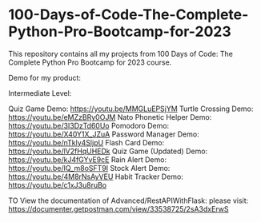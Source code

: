 # 100-Days-of-Code-The-Complete-Python-Pro-Bootcamp-for-2023
This repository contains all my projects from 100 Days of Code: The Complete Python Pro Bootcamp for 2023 course. 

Demo for my product: 

Intermediate Level: 

Quiz Game Demo: https://youtu.be/MMGLuEPSjYM
Turtle Crossing Demo: https://youtu.be/eMZzBRy0OJM
Nato Phonetic Helper Demo: https://youtu.be/3I3DzTd60Uo
Pomodoro Demo: https://youtu.be/X40Y1X_JZuA
Password Manager Demo: https://youtu.be/nTkly4SljpU
Flash Card Demo: https://youtu.be/lV2fHqUHEDk
Quiz Game (Updated) Demo: https://youtu.be/kJ4fGYvE9cE
Rain Alert Demo: https://youtu.be/IQ_m8oSFT9I
Stock Alert Demo: https://youtu.be/4M8rNsAyVEU
Habit Tracker Demo: https://youtu.be/c1xJ3u8ruBo


TO View the documentation of Advanced/RestAPIWithFlask: please visit: https://documenter.getpostman.com/view/33538725/2sA3dxErwS
